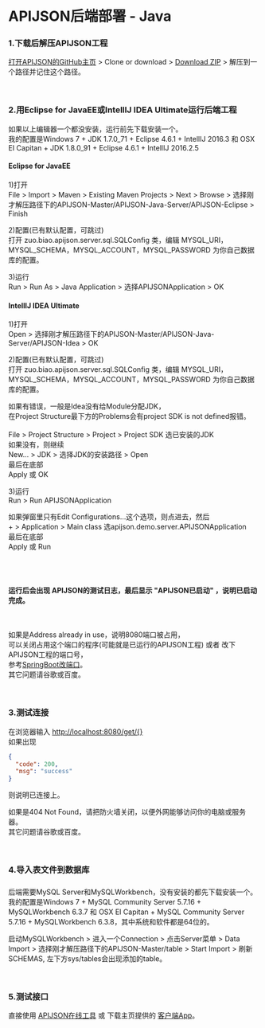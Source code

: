 # APIJSON后端部署 - Java

### 1.下载后解压APIJSON工程

[打开APIJSON的GitHub主页](https://github.com/TommyLemon/APIJSON) &gt; Clone or download &gt; [Download ZIP](https://github.com/TommyLemon/APIJSON/archive/master.zip) &gt; 解压到一个路径并记住这个路径。


<br />

### 2.用Eclipse for JavaEE或IntellIJ IDEA Ultimate运行后端工程

如果以上编辑器一个都没安装，运行前先下载安装一个。<br />
我的配置是Windows 7 + JDK 1.7.0_71 + Eclipse 4.6.1 + IntellIJ 2016.3 和 OSX EI Capitan + JDK 1.8.0_91 + Eclipse 4.6.1 + IntellIJ 2016.2.5


#### Eclipse for JavaEE

1)打开<br />
File > Import > Maven > Existing Maven Projects > Next > Browse > 选择刚才解压路径下的APIJSON-Master/APIJSON-Java-Server/APIJSON-Eclipse > Finish

2)配置(已有默认配置，可跳过)<br />
打开 zuo.biao.apijson.server.sql.SQLConfig 类，编辑 MYSQL_URI，MYSQL_SCHEMA，MYSQL_ACCOUNT，MYSQL_PASSWORD 为你自己数据库的配置。

3)运行<br />
Run > Run As > Java Application > 选择APIJSONApplication > OK


#### IntellIJ IDEA Ultimate

1)打开<br />
Open > 选择刚才解压路径下的APIJSON-Master/APIJSON-Java-Server/APIJSON-Idea > OK

2)配置(已有默认配置，可跳过)<br />
打开 zuo.biao.apijson.server.sql.SQLConfig 类，编辑 MYSQL_URI，MYSQL_SCHEMA，MYSQL_ACCOUNT，MYSQL_PASSWORD 为你自己数据库的配置。 <br />

如果有错误，一般是Idea没有给Module分配JDK， <br />
在Project Structure最下方的Problems会有project SDK is not defined报错。 <br /><br />
File > Project Structure > Project > Project SDK 选已安装的JDK <br />
如果没有，则继续 <br />
New... > JDK > 选择JDK的安装路径 > Open <br />
最后在底部 <br />
Apply 或 OK <br />

3)运行<br />
Run > Run APIJSONApplication <br />

如果弹窗里只有Edit Configurations...这个选项，则点进去，然后 <br />
\+ > Application > Main class 选apijson.demo.server.APIJSONApplication <br />
最后在底部 <br />
Apply 或 Run <br />


<br />

<br />
<h4>运行后会出现 APIJSON的测试日志，最后显示 "APIJSON已启动" ，说明已启动完成。</h4><br />

如果是Address already in use，说明8080端口被占用，<br />
可以关闭占用这个端口的程序(可能就是已运行的APIJSON工程) 或者 改下APIJSON工程的端口号，<br />
参考[SpringBoot改端口](https://stackoverflow.com/questions/21083170/spring-boot-how-to-configure-port)。<br />
其它问题请谷歌或百度。

<br />

### 3.测试连接<br />
在浏览器输入 [http://localhost:8080/get/{}](http://localhost:8080/get/{}) <br />
如果出现
```json
{
  "code": 200,
  "msg": "success"
}
```
则说明已连接上。<br />

如果是404 Not Found，请把防火墙关闭，以便外网能够访问你的电脑或服务器。<br />
其它问题请谷歌或百度。

<br />

### 4.导入表文件到数据库<h3/>

后端需要MySQL Server和MySQLWorkbench，没有安装的都先下载安装一个。<br />
我的配置是Windows 7 + MySQL Community Server 5.7.16 + MySQLWorkbench 6.3.7 和 OSX EI Capitan + MySQL Community Server 5.7.16 + MySQLWorkbench 6.3.8，其中系统和软件都是64位的。

启动MySQLWorkbench &gt; 进入一个Connection &gt; 点击Server菜单 &gt; Data Import &gt; 选择刚才解压路径下的APIJSON-Master/table &gt; Start Import &gt; 刷新SCHEMAS, 左下方sys/tables会出现添加的table。

<br />

### 5.测试接口<br />
直接使用 [APIJSON在线工具](http://39.108.143.172/) 或 下载主页提供的 [客户端App](https://github.com/TommyLemon/APIJSON)。

<br />
